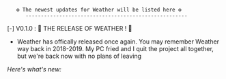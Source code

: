        ⚙️ The newest updates for Weather will be listed here ⚙️
          -----------------------------------------------------



[-] V0.1.0 : 🌟 THE RELEASE OF WEATHER ! 🌟
  - Weather has offically released once again. You may remember Weather way back in 2018-2019. My PC fried and I quit the project all together, but we're back now with no plans of leaving

*Here's what's new:*
